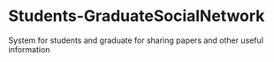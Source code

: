 # Students-GraduateSocialNetwork
System for students and graduate for sharing papers and other useful information
